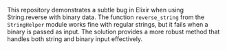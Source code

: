 This repository demonstrates a subtle bug in Elixir when using String.reverse with binary data. The function `reverse_string` from the `StringHelper` module works fine with regular strings, but it fails when a binary is passed as input.  The solution provides a more robust method that handles both string and binary input effectively.
